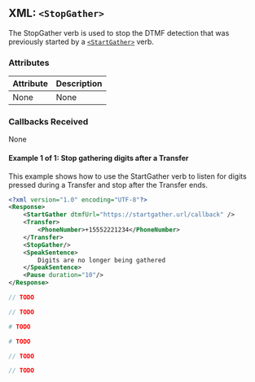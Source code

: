 
## XML: `<StopGather>`
The StopGather verb is used to stop the DTMF detection that was previously started by a [`<StartGather>`](startGather.md) verb.

### Attributes
| Attribute | Description |
|:----------|:------------|
| None      | None        |

### Callbacks Received
None



#### Example 1 of 1: Stop gathering digits after a Transfer
This example shows how to use the StartGather verb to listen for digits pressed during a Transfer and stop after the Transfer ends.



```XML
<?xml version="1.0" encoding="UTF-8"?>
<Response>
    <StartGather dtmfUrl="https://startgather.url/callback" />
    <Transfer>
        <PhoneNumber>+15552221234</PhoneNumber>
    </Transfer>
    <StopGather/>
    <SpeakSentence>
        Digits are no longer being gathered
    </SpeakSentence>
    <Pause duration="10"/>
</Response>
```



```java
// TODO
```



```csharp
// TODO
```



```ruby
# TODO
```



```python
# TODO
```



```js
// TODO
```



```php
// TODO
```


